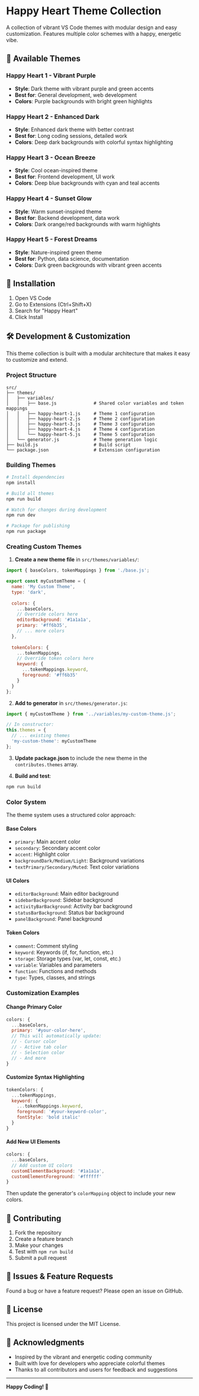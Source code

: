 # Happy Heart Theme Collection

A collection of vibrant VS Code themes with modular design and easy customization. Features multiple color schemes with a happy, energetic vibe.

## 🎨 Available Themes

### Happy Heart 1 - Vibrant Purple
- **Style**: Dark theme with vibrant purple and green accents
- **Best for**: General development, web development
- **Colors**: Purple backgrounds with bright green highlights

### Happy Heart 2 - Enhanced Dark
- **Style**: Enhanced dark theme with better contrast
- **Best for**: Long coding sessions, detailed work
- **Colors**: Deep dark backgrounds with colorful syntax highlighting

### Happy Heart 3 - Ocean Breeze
- **Style**: Cool ocean-inspired theme
- **Best for**: Frontend development, UI work
- **Colors**: Deep blue backgrounds with cyan and teal accents

### Happy Heart 4 - Sunset Glow
- **Style**: Warm sunset-inspired theme
- **Best for**: Backend development, data work
- **Colors**: Dark orange/red backgrounds with warm highlights

### Happy Heart 5 - Forest Dreams
- **Style**: Nature-inspired green theme
- **Best for**: Python, data science, documentation
- **Colors**: Dark green backgrounds with vibrant green accents

## 🚀 Installation

1. Open VS Code
2. Go to Extensions (Ctrl+Shift+X)
3. Search for "Happy Heart"
4. Click Install

## 🛠️ Development & Customization

This theme collection is built with a modular architecture that makes it easy to customize and extend.

### Project Structure

```
src/
├── themes/
│   ├── variables/
│   │   ├── base.js              # Shared color variables and token mappings
│   │   ├── happy-heart-1.js     # Theme 1 configuration
│   │   ├── happy-heart-2.js     # Theme 2 configuration
│   │   ├── happy-heart-3.js     # Theme 3 configuration
│   │   ├── happy-heart-4.js     # Theme 4 configuration
│   │   └── happy-heart-5.js     # Theme 5 configuration
│   └── generator.js             # Theme generation logic
├── build.js                     # Build script
└── package.json                 # Extension configuration
```

### Building Themes

```bash
# Install dependencies
npm install

# Build all themes
npm run build

# Watch for changes during development
npm run dev

# Package for publishing
npm run package
```

### Creating Custom Themes

1. **Create a new theme file** in `src/themes/variables/`:

```javascript
import { baseColors, tokenMappings } from './base.js';

export const myCustomTheme = {
  name: 'My Custom Theme',
  type: 'dark',
  
  colors: {
    ...baseColors,
    // Override colors here
    editorBackground: '#1a1a1a',
    primary: '#ff6b35',
    // ... more colors
  },
  
  tokenColors: {
    ...tokenMappings,
    // Override token colors here
    keyword: {
      ...tokenMappings.keyword,
      foreground: '#ff6b35'
    }
  }
};
```

2. **Add to generator** in `src/themes/generator.js`:

```javascript
import { myCustomTheme } from '../variables/my-custom-theme.js';

// In constructor:
this.themes = {
  // ... existing themes
  'my-custom-theme': myCustomTheme
};
```

3. **Update package.json** to include the new theme in the `contributes.themes` array.

4. **Build and test**:

```bash
npm run build
```

### Color System

The theme system uses a structured color approach:

#### Base Colors
- `primary`: Main accent color
- `secondary`: Secondary accent color
- `accent`: Highlight color
- `backgroundDark/Medium/Light`: Background variations
- `textPrimary/Secondary/Muted`: Text color variations

#### UI Colors
- `editorBackground`: Main editor background
- `sidebarBackground`: Sidebar background
- `activityBarBackground`: Activity bar background
- `statusBarBackground`: Status bar background
- `panelBackground`: Panel background

#### Token Colors
- `comment`: Comment styling
- `keyword`: Keywords (if, for, function, etc.)
- `storage`: Storage types (var, let, const, etc.)
- `variable`: Variables and parameters
- `function`: Functions and methods
- `type`: Types, classes, and strings

### Customization Examples

#### Change Primary Color
```javascript
colors: {
  ...baseColors,
  primary: '#your-color-here',
  // This will automatically update:
  // - Cursor color
  // - Active tab color
  // - Selection color
  // - And more
}
```

#### Customize Syntax Highlighting
```javascript
tokenColors: {
  ...tokenMappings,
  keyword: {
    ...tokenMappings.keyword,
    foreground: '#your-keyword-color',
    fontStyle: 'bold italic'
  }
}
```

#### Add New UI Elements
```javascript
colors: {
  ...baseColors,
  // Add custom UI colors
  customElementBackground: '#1a1a1a',
  customElementForeground: '#ffffff'
}
```

Then update the generator's `colorMapping` object to include your new colors.

## 📝 Contributing

1. Fork the repository
2. Create a feature branch
3. Make your changes
4. Test with `npm run build`
5. Submit a pull request

## 🐛 Issues & Feature Requests

Found a bug or have a feature request? Please open an issue on GitHub.

## 📄 License

This project is licensed under the MIT License.

## 🙏 Acknowledgments

- Inspired by the vibrant and energetic coding community
- Built with love for developers who appreciate colorful themes
- Thanks to all contributors and users for feedback and suggestions

---

**Happy Coding! 🎉**
